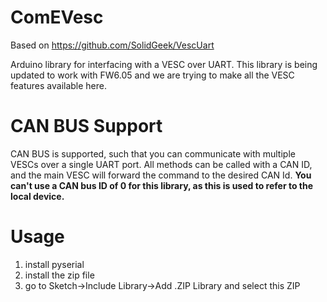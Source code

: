 # ComEVesc

Based on https://github.com/SolidGeek/VescUart

Arduino library for interfacing with a VESC over UART. 
This library is being updated to work with FW6.05 and we are trying to make all the VESC features available here.

# CAN BUS Support

CAN BUS is supported, such that you can communicate with multiple VESCs over a single UART port. All methods can be called with a CAN ID, and the main VESC will forward the command to the desired CAN Id.
**You can't use a CAN bus ID of 0 for this library, as this is used to refer to the local device.**

# Usage

1. install pyserial
2. install the zip file
3. go to Sketch->Include Library->Add .ZIP Library and select this ZIP